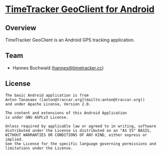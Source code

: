 # [TimeTracker GeoClient for Android](https://www.traccar.org/client)

<!-- [![Get it on Google Play](http://www.tananaev.com/badges/google-play.svg)](https://play.google.com/store/apps/details?id=org.traccar.client) [![Get it on F-Droid](http://www.tananaev.com/badges/f-droid.svg)](https://f-droid.org/repository/browse/?fdid=org.traccar.client) -->

## Overview

TimeTracker GeoClient is an Android GPS tracking application.

## Team

- Hannes Buchwald ([hannes@timetracker.cc](mailto:hannes@timetracker.cc))

## License

    The basic Android application is from
    Anton Tananaev ([anton@traccar.org](mailto:anton@traccar.org))
    and under Apache License, Version 2.0.

    The content and extensions of this Android Application
    is under GNU AGPLv3 License.

    Unless required by applicable law or agreed to in writing, software
    distributed under the License is distributed on an "AS IS" BASIS,
    WITHOUT WARRANTIES OR CONDITIONS OF ANY KIND, either express or implied.
    See the License for the specific language governing permissions and
    limitations under the License.
